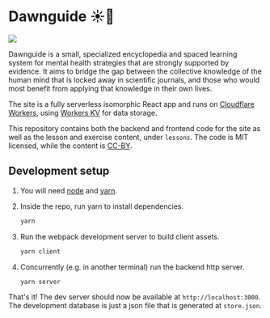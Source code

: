 # Dawnguide ☀️📖

![](https://github.com/leohtj/dawnguide/workflows/Test%20on%20commit/badge.svg)

Dawnguide is a small, specialized encyclopedia and spaced learning system for mental health strategies that are strongly supported by evidence. It aims to bridge the gap between the collective knowledge of the human mind that is locked away in scientific journals, and those who would most benefit from applying that knowledge in their own lives.

The site is a fully serverless isomorphic React app and runs on [Cloudflare Workers](https://workers.cloudflare.com/sites), using [Workers KV](https://developers.cloudflare.com/workers/reference/storage) for data storage.

This repository contains both the backend and frontend code for the site as well as the lesson and exercise content, under `lessons`. The code is MIT licensed, while the content is [CC-BY](https://creativecommons.org/licenses/by/2.0/).

## Development setup

1. You will need [node](https://nodejs.org/en/) and [yarn](https://yarnpkg.com/getting-started/install).

2. Inside the repo, run yarn to install dependencies.

    ```sh
    yarn
    ```

4. Run the webpack development server to build client assets.

    ```sh
    yarn client
    ```

3. Concurrently (e.g. in another terminal) run the backend http server.

    ```sh
    yarn server
    ```

That's it! The dev server should now be available at `http://localhost:3000`. The development database is just a json file that is generated at `store.json`.

